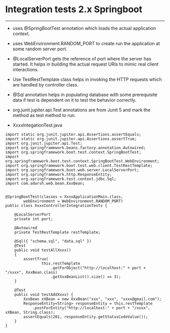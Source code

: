 # Integration tests 2.x Springboot

---

* uses @SpringBootTest annotation which loads the actual application context.
* uses WebEnvironment.RANDOM_PORT to create run the application at some random server port.
* @LocalServerPort gets the reference of port where the server has started. It helps in building the actual request URIs to mimic real client interactions.
* Use TestRestTemplate class helps in invoking the HTTP requests which are handled by controller class.
* @Sql annotation helps in populating database with some prerequisite data if test is dependent on it to test the behavior correctly.
* org.junit.jupiter.api.Test annotations are from Junit 5 and mark the method as test method to run.

* XxxxIntegationTest.java
```
import static org.junit.jupiter.api.Assertions.assertEquals;
import static org.junit.jupiter.api.Assertions.assertTrue;
import org.junit.jupiter.api.Test;
import org.springframework.beans.factory.annotation.Autowired;
import org.springframework.boot.test.context.SpringBootTest;
import org.springframework.boot.test.context.SpringBootTest.WebEnvironment;
import org.springframework.boot.test.web.client.TestRestTemplate;
import org.springframework.boot.web.server.LocalServerPort;
import org.springframework.http.ResponseEntity;
import org.springframework.test.context.jdbc.Sql;
import com.adarsh.web.bean.XxxBean;

 
@SpringBootTest(classes = XxxxApplicationMain.class, 
        webEnvironment = WebEnvironment.RANDOM_PORT)
public class XxxxControllerIntegrationTests {

    @LocalServerPort
    private int port;
 
    @Autowired
    private TestRestTemplate restTemplate;
 
    @Sql({ "schema.sql", "data.sql" })
    @Test
    public void testAllXxxx() 
    {
        assertTrue(
                this.restTemplate
                    .getForObject("http://localhost:" + port + "/xxxx", XxxBean.class)
                    .getXxxBeanList().size() == 3);
    }
 
    @Test
    public void testAddXxxx) {
        XxxBean xXBean = new XxxBean("xxx", "xxx", "xxxx@gmail.com");
        ResponseEntity<String> responseEntity = this.restTemplate
            .postForEntity("http://localhost:" + port + "/xxxx", xXBean, String.class);
        assertEquals(201, responseEntity.getStatusCodeValue());
    }
}

````